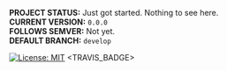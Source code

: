 **PROJECT STATUS:** Just got started. Nothing to see here.  
**CURRENT VERSION:** `0.0.0`  
**FOLLOWS SEMVER:** Not yet.  
**DEFAULT BRANCH:** `develop`  

[![License: MIT](https://img.shields.io/badge/License-MIT-blue.svg)](https://opensource.org/licenses/MIT)
<TRAVIS_BADGE>

<NAME>
<UNDERLINE>
<DESCRIPTION>
